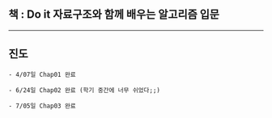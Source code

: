 ## 책 : Do it 자료구조와 함께 배우는 알고리즘 입문

---
## 진도
    - 4/07일 Chap01 완료

    - 6/24일 Chap02 완료 (학기 중간에 너무 쉬었다;;)

    - 7/05일 Chap03 완료 